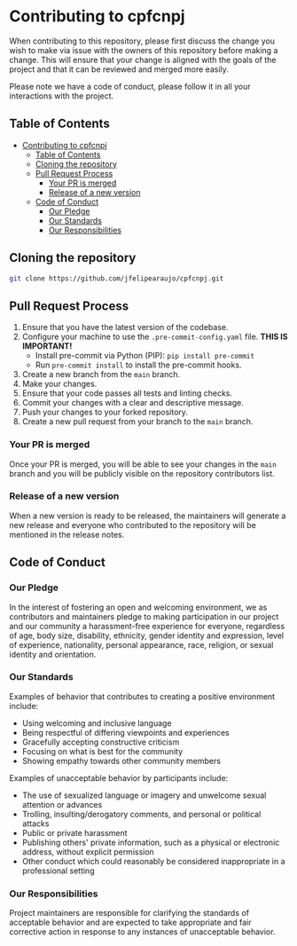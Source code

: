 # Contributing to cpfcnpj

When contributing to this repository, please first discuss the change you wish to make via issue with the owners of this repository before making a change. This will ensure that your change is aligned with the goals of the project and that it can be reviewed and merged more easily.

Please note we have a code of conduct, please follow it in all your interactions with the project.

## Table of Contents

- [Contributing to cpfcnpj](#contributing-to-cpfcnpj)
  - [Table of Contents](#table-of-contents)
  - [Cloning the repository](#cloning-the-repository)
  - [Pull Request Process](#pull-request-process)
    - [Your PR is merged](#your-pr-is-merged)
    - [Release of a new version](#release-of-a-new-version)
  - [Code of Conduct](#code-of-conduct)
    - [Our Pledge](#our-pledge)
    - [Our Standards](#our-standards)
    - [Our Responsibilities](#our-responsibilities)

## Cloning the repository

```bash
git clone https://github.com/jfelipearaujo/cpfcnpj.git
```

## Pull Request Process

1. Ensure that you have the latest version of the codebase.
2. Configure your machine to use the `.pre-commit-config.yaml` file. **THIS IS IMPORTANT!**
   - Install pre-commit via Python (PIP): `pip install pre-commit`
   - Run `pre-commit install` to install the pre-commit hooks.
3. Create a new branch from the `main` branch.
4. Make your changes.
5. Ensure that your code passes all tests and linting checks.
6. Commit your changes with a clear and descriptive message.
7. Push your changes to your forked repository.
8. Create a new pull request from your branch to the `main` branch.

### Your PR is merged

Once your PR is merged, you will be able to see your changes in the `main` branch and you will be publicly visible on the repository contributors list.

### Release of a new version

When a new version is ready to be released, the maintainers will generate a new release and everyone who contributed to the repository will be mentioned in the release notes.

## Code of Conduct

### Our Pledge

In the interest of fostering an open and welcoming environment, we as contributors and maintainers pledge to making participation in our project and our community a harassment-free experience for everyone, regardless of age, body size, disability, ethnicity, gender identity and expression, level of experience, nationality, personal appearance, race, religion, or sexual identity and orientation.

### Our Standards

Examples of behavior that contributes to creating a positive environment
include:

* Using welcoming and inclusive language
* Being respectful of differing viewpoints and experiences
* Gracefully accepting constructive criticism
* Focusing on what is best for the community
* Showing empathy towards other community members

Examples of unacceptable behavior by participants include:

* The use of sexualized language or imagery and unwelcome sexual attention or advances
* Trolling, insulting/derogatory comments, and personal or political attacks
* Public or private harassment
* Publishing others' private information, such as a physical or electronic address, without explicit permission
* Other conduct which could reasonably be considered inappropriate in a professional setting

### Our Responsibilities

Project maintainers are responsible for clarifying the standards of acceptable behavior and are expected to take appropriate and fair corrective action in response to any instances of unacceptable behavior.
